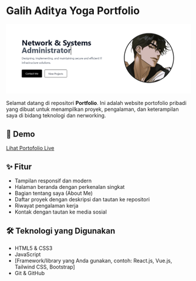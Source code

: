 # Galih Aditya Yoga Portfolio

![Banner Portfolio](banner.png)

Selamat datang di repositori **Portfolio**. Ini adalah website portofolio pribadi yang dibuat untuk menampilkan proyek, pengalaman, dan keterampilan saya di bidang teknologi dan nerworking.

## 🔗 Demo

[Lihat Portofolio Live]([https://your-username.github.io/your-portfolio-repo/](https://portfolioglh.vercel.app/))  

## ✨ Fitur

- Tampilan responsif dan modern
- Halaman beranda dengan perkenalan singkat
- Bagian tentang saya (About Me)
- Daftar proyek dengan deskripsi dan tautan ke repositori
- Riwayat pengalaman kerja
- Kontak dengan tautan ke media sosial

## 🛠️ Teknologi yang Digunakan

- HTML5 & CSS3
- JavaScript
- [Framework/library yang Anda gunakan, contoh: React.js, Vue.js, Tailwind CSS, Bootstrap]
- Git & GitHub

